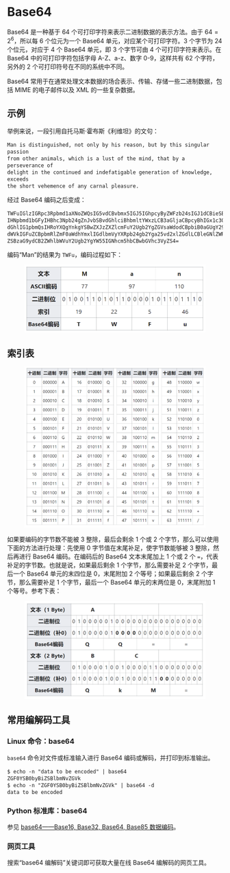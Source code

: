 # Base64

Base64 是一种基于 64 个可打印字符来表示二进制数据的表示方法。由于 $64=2^6$，所以每 6 个位元为一个 Base64 单元，对应某个可打印字符。3 个字节为 24 个位元，对应于 4 个 Base64 单元，即 3 个字节可由 4 个可打印字符来表示。在 Base64 中的可打印字符包括字母 A-Z、a-z、数字 0-9，这样共有 62 个字符，另外的 2 个可打印符号在不同的系统中不同。

Base64 常用于在通常处理文本数据的场合表示、传输、存储一些二进制数据，包括 MIME 的电子邮件以及 XML 的一些复杂数据。

## 示例

举例来说，一段引用自托马斯·霍布斯《利维坦》的文句：

```
Man is distinguished, not only by his reason, but by this singular passion 
from other animals, which is a lust of the mind, that by a perseverance of 
delight in the continued and indefatigable generation of knowledge, exceeds 
the short vehemence of any carnal pleasure.
```

经过 Base64 编码之后变成：

```
TWFuIGlzIGRpc3Rpbmd1aXNoZWQsIG5vdCBvbmx5IGJ5IGhpcyByZWFzb24sIGJ1dCBieSB0aGlz
IHNpbmd1bGFyIHBhc3Npb24gZnJvbSBvdGhlciBhbmltYWxzLCB3aGljaCBpcyBhIGx1c3Qgb2Yg
dGhlIG1pbmQsIHRoYXQgYnkgYSBwZXJzZXZlcmFuY2Ugb2YgZGVsaWdodCBpbiB0aGUgY29udGlu
dWVkIGFuZCBpbmRlZmF0aWdhYmxlIGdlbmVyYXRpb24gb2Yga25vd2xlZGdlLCBleGNlZWRzIHRo
ZSBzaG9ydCB2ZWhlbWVuY2Ugb2YgYW55IGNhcm5hbCBwbGVhc3VyZS4=
```

编码“Man”的结果为 `TWFu`，编码过程如下：

<figure>
<img src="../../assets/tool/base64/encoding.png" alt="encoding" width="600"/>
</figure>

## 索引表

<figure>
<img src="../../assets/tool/base64/index-table.png" alt="index-table" width="800"/>
</figure>

如果要编码的字节数不能被 3 整除，最后会剩余 1 个或 2 个字节，那么可以使用下面的方法进行处理：先使用 0 字节值在末尾补足，使字节数能够被 3 整除，然后再进行 Base64 编码。在编码后的 Base64 文本末尾加上 1 个或 2 个 `=`，代表补足的字节数。也就是说，如果最后剩余 1 个字节，那么需要补足 2 个字节，最后一个 Base64 单元的末四位是 0，末尾附加 2 个等号；如果最后剩余 2 个字节，那么需要补足 1 个字节，最后一个 Base64 单元的末两位是 0，末尾附加 1 个等号。参考下表：

<figure>
<img src="../../assets/tool/base64/end-encoding.png" alt="end-encoding" width="600"/>
</figure>

## 常用编解码工具

### Linux 命令：base64

`base64` 命令对文件或标准输入进行 Base64 编码或解码，并打印到标准输出。

```shell
$ echo -n "data to be encoded" | base64
ZGF0YSB0byBiZSBlbmNvZGVk
$ echo -n "ZGF0YSB0byBiZSBlbmNvZGVk" | base64 -d
data to be encoded
```

### Python 标准库：base64

参见 [base64——Base16, Base32, Base64, Base85 数据编码](../../python/standard-library/base64.md)。

### 网页工具

搜索“base64 编解码”关键词即可获取大量在线 Base64 编解码的网页工具。
